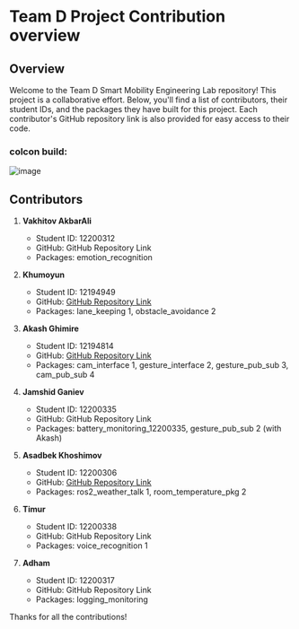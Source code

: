 # Team D Project Contribution overview

## Overview

Welcome to the Team D Smart Mobility Engineering Lab repository! This project is a collaborative effort. Below, you'll find a list of contributors, their student IDs, and the packages they have built for this project. Each contributor's GitHub repository link is also provided for easy access to their code.

### colcon build:

![image](https://github.com/Jamshid-Ganiev/Team-D_group_project/assets/84252587/4e603780-f38d-4a53-88eb-85543692930b)


## Contributors

1. **Vakhitov AkbarAli**
   - Student ID: 12200312
   - GitHub: GitHub Repository Link
   - Packages: emotion_recognition

2. **Khumoyun**
   - Student ID: 12194949
   - GitHub: [GitHub Repository Link](https://github.com/khumoyun-eddie/Smart-Mobility/tree/main/final_project)
   - Packages: lane_keeping 1, obstacle_avoidance 2

4. **Akash Ghimire**
   - Student ID: 12194814
   - GitHub: [GitHub Repository Link](https://github.com/akashghimireOfficial/smart_mobility_final_project_individual_contribution)
   - Packages: cam_interface 1, gesture_interface 2, gesture_pub_sub 3, cam_pub_sub 4
5. **Jamshid Ganiev**
   - Student ID: 12200335
   - GitHub: GitHub Repository Link
   - Packages: battery_monitoring_12200335, gesture_pub_sub 2 (with Akash)
6. **Asadbek Khoshimov**
   - Student ID: 12200306
   - GitHub: [GitHub Repository Link](https://github.com/asadbekkhoshimov/Smart-Mobility-Engineering-Lab/tree/main/Final_Project_12200306)
   - Packages: ros2_weather_talk 1, room_temperature_pkg 2
7. **Timur**
   - Student ID: 12200338
   - GitHub: GitHub Repository Link
   - Packages: voice_recognition 1
8. **Adham**
   - Student ID: 12200317
   - GitHub: GitHub Repository Link
   - Packages: logging_monitoring

Thanks for all the contributions!
